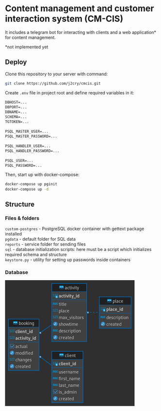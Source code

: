 # Сontent management and customer interaction system (CM-CIS)
It includes a telegram bot for interacting with clients and a web application* for content management.

*not implemented yet

## Deploy
Clone this repository to your server with command:
```bash
git clone https://github.com/j2cry/cmcis.git
```

Create `.env` file in project root and define required variables in it:
```
DBHOST=...
DBPORT=...
DBNAME=...
SCHEMA=...
TGTOKEN=...

PSQL_MASTER_USER=...
PSQL_MASTER_PASSWORD=...

PSQL_HANDLER_USER=...
PSQL_HANDLER_PASSWORD=...

PSQL_USER=...
PSQL_PASSWORD=...
```

Then, start up with docker-compose:
```bash
docker-compose up pginit
docker-compose up -d
```

## Structure
### Files & folders
`custom-postgres` - PostgreSQL docker container with gettext package installed<br>
`pgdata` - default folder for SQL data<br>
`reports` - service folder for sending files<br>
`sql` - database initialization scripts: here must be a script which initializes required schema and structure<br>
`keystore.py` - utility for setting up passwords inside containers<br>


### Database
<img src="sql/cmcis-erd.png" alt="Look for ERD if `sql` folder">
